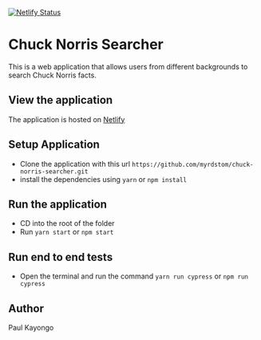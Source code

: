 [![Netlify Status](https://api.netlify.com/api/v1/badges/d09a03b4-12f5-487e-a109-bef9879aa5d4/deploy-status)](https://app.netlify.com/sites/cocky-joliot-b68bd9/deploys)

# Chuck Norris Searcher
This is a web application that allows users from different backgrounds to search Chuck Norris facts.

## View the application
The application is hosted on [Netlify](https://cocky-joliot-b68bd9.netlify.app/)

## Setup Application

- Clone the application with this url `https://github.com/myrdstom/chuck-norris-searcher.git`
- install the dependencies using `yarn` or `npm install`

## Run the application
- CD into the root of the folder
- Run `yarn start` or `npm start`

## Run end to end tests

- Open the terminal and run the command `yarn run cypress` or `npm run cypress`

## Author

Paul Kayongo


